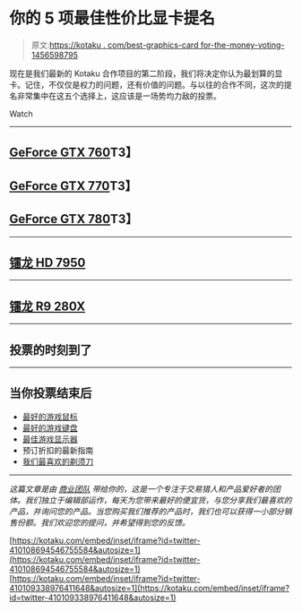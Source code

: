 # 你的 5 项最佳性价比显卡提名

> 原文:[https://kotaku . com/best-graphics-card for-the-money-voting-1456598795](https://kotaku.com/best-graphics-card-for-the-money-voting-1456598795)

现在是我们最新的 Kotaku 合作项目的第二阶段，我们将决定你认为最划算的显卡。记住，不仅仅是权力的问题，还有价值的问题。与以往的合作不同，这次的提名非常集中在这五个选择上，这应该是一场势均力敌的投票。

Watch

* * *

## [GeForce GTX 760](http://www.amazon.com/b/ref=amb_link_385638442_3?asc_campaign=InlineText&asc_refurl=https://kotaku.com/best-graphics-card-for-the-money-voting-1456598795&asc_source=&ie=UTF8&node=7730641011&tag=kinjakotakulink-20)T3】

## [GeForce GTX 770](http://www.amazon.com/b/ref=amb_link_385638442_3?asc_campaign=InlineText&asc_refurl=https://kotaku.com/best-graphics-card-for-the-money-voting-1456598795&asc_source=&ie=UTF8&node=7730641011&tag=kinjakotakulink-20)T3】

## [GeForce GTX 780](http://www.amazon.com/b/ref=amb_link_385638442_3?asc_campaign=InlineText&asc_refurl=https://kotaku.com/best-graphics-card-for-the-money-voting-1456598795&asc_source=&ie=UTF8&node=7730641011&tag=kinjakotakulink-20)T3】

* * *

## [镭龙 HD 7950](http://www.amazon.com/gp/feature.html/ref=amb_link_381400682_3?asc_campaign=InlineText&asc_refurl=https://kotaku.com/best-graphics-card-for-the-money-voting-1456598795&asc_source=&docId=1000859341&ie=UTF8&tag=kinjakotakulink-20)

* * *

## [镭龙 R9 280X](http://goo.gl/yc0Ae8)

* * *

## 投票的时刻到了

* * *

## 当你投票结束后

*   [最好的游戏鼠标](http://bit.ly/16pAHKu)
*   [最好的游戏键盘](http://bit.ly/18tThTW)
*   [最佳游戏显示器](http://bit.ly/1eEcpRE)
*   预订折扣的最新指南
*   [我们最喜欢的剃须刀](http://bit.ly/1himzIQ)

* * *

*这篇文章是由* [*商业团队*](http://bit.ly/19x6duf) *带给你的，这是一个专注于交易猎人和产品爱好者的团体。我们独立于编辑部运作，每天为您带来最好的便宜货，与您分享我们最喜欢的产品，并询问您的产品。当您购买我们推荐的产品时，我们也可以获得一小部分销售份额。我们欢迎您的提问，并希望得到您的反馈。*

 [https://kotaku.com/embed/inset/iframe?id=twitter-410108694546755584&autosize=1](https://kotaku.com/embed/inset/iframe?id=twitter-410108694546755584&autosize=1)  [https://kotaku.com/embed/inset/iframe?id=twitter-410109338976411648&autosize=1](https://kotaku.com/embed/inset/iframe?id=twitter-410109338976411648&autosize=1)
